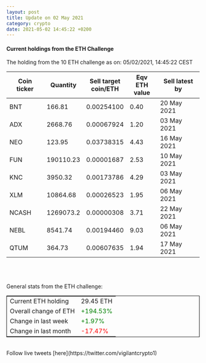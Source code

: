 ```yaml
---
layout: post
title: Update on 02 May 2021
category: crypto
date: 2021-05-02 14:45:22 +0200
---
```

<!-- Global site tag (gtag.js) - Google Analytics -->
<script async src="https://www.googletagmanager.com/gtag/js?id=UA-103831149-5"></script>
<script>
  window.dataLayer = window.dataLayer || [];
  function gtag(){dataLayer.push(arguments);}
  gtag('js', new Date());

  gtag('config', 'UA-103831149-5');
</script>


#### Current holdings from the ETH Challenge

The holding from the 10 ETH challenge as on: 05/02/2021, 14:45:22 CEST

|Coin ticker|Quantity|Sell target<br>coin/ETH|Eqv ETH<br>value|Sell latest by|
|-----------|--------|-----------|-----------|--------------|
BNT|166.81|  0.00254100|0.40|20 May 2021|
ADX|2668.76|  0.00067924|1.20|03 May 2021|
NEO|123.95|  0.03738315|4.43|16 May 2021|
FUN|190110.23|  0.00001687|2.53|10 May 2021|
KNC|3950.32|  0.00173786|4.29|03 May 2021|
XLM|10864.68|  0.00026523|1.95|06 May 2021|
NCASH|1269073.2|  0.00000308|3.71|22 May 2021|
NEBL|8541.74|  0.00194460|9.03|06 May 2021|
QTUM|364.73|  0.00607635|1.94|17 May 2021|

<br>
<br>
<br>
General stats from the ETH challenge:

<table style="border:1px solid black;margin-left:auto;margin-right:auto;">
	<tbody>
	<tr>
		<td>Current ETH holding</td>
		<td>     29.45 ETH</td>
	</tr>
	<tr>
		<td>Overall change of ETH</td>
		<td><font color="green">+194.53%</font></td>
	</tr>
	<tr>
		<td>Change in last week</td>
		<td><font color="green">+1.97%</font></td>
	</tr>
	<tr>
		<td>Change in last month</td>
		<td><font color="red">-17.47%</font></td>
	</tr>
	</tbody>
</table>

<br>
Follow live tweets [here](https://twitter.com/vigilantcrypto1)
<br>
<br>